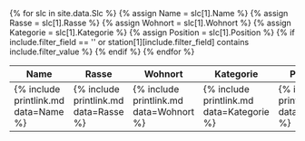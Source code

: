 <table>
<thead>
<tr><th>Name</th><th>Rasse</th><th>Wohnort</th><th>Kategorie</th><th>Position</th></tr>
</thead>
<tbody>
{% for slc in site.data.Slc %}
    {% assign Name = slc[1].Name %}
    {% assign Rasse = slc[1].Rasse %}
    {% assign Wohnort = slc[1].Wohnort %}
    {% assign Kategorie = slc[1].Kategorie %}
    {% assign Position = slc[1].Position %}
    {% if include.filter_field == '' or station[1][include.filter_field] contains include.filter_value %}
        <tr>
            <td>{% include printlink.md data=Name %}</td>
            <td>{% include printlink.md data=Rasse %}</td>
            <td>{% include printlink.md data=Wohnort %}</td>
            <td>{% include printlink.md data=Kategorie %}</td>
            <td>{% include printlink.md data=Position %}</td>
        </tr>
    {% endif %}
{% endfor %}
</tbody>
</table>
